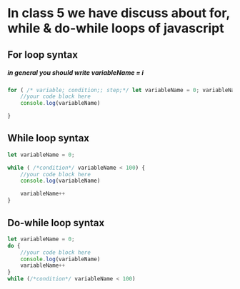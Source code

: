 # In class 5 we have discuss about for, while & do-while loops of javascript

## For loop syntax

##### in general you should write variableName = i

``` javascript
for ( /* variable; condition;; step;*/ let variableName = 0; variableName < 100; variableName++) {
    //your code block here
    console.log(variableName)

}
```

## While loop syntax

``` javascript
let variableName = 0;

while ( /*condition*/ variableName < 100) {
    //your code block here
    console.log(variableName)

    variableName++
}
```

## Do-while loop syntax 

``` javascript
let variableName = 0;
do {
    //your code block here
    console.log(variableName)
    variableName++
}
while (/*condition*/ variableName < 100)
```
